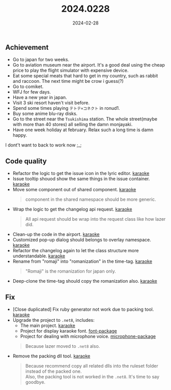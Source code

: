 ﻿---
title: "2024.0228"
date: 2024-02-28
---

## Achievement

- Go to japan for two weeks.
- Go to aviation museum near the airport. It's a good deal using the cheap price to play the flight simulator with expensive device.
- Eat some special meats that hard to get in my country, such as rabbit and raccoon. The next time might be crow i guess(?) 
- Go to comiket.
- WFJ for few days.
- Have a new year in japan.
- Visit 3 ski resort haven't visit before.
- Spend some times playing `テトテ×コネクト` in ronud1.
- Buy some anime blu-ray disks.
- Go to the street near the `Tsukishima` station. The whole street(maybe with more than 40 stores) all selling the damn monjayaki.
- Have one week holiday at february. Relax such a long time is damn happy.

I dont't want to back to work now ;\_;

## Code quality

- Refactor the logic to get the issue icon in the lyric editor. [karaoke](#2154@andy840119)
- Issue tooltip shouod show the same things in the issue container. [karaoke](#2155@andy840119)
- Move some component out of shared component. [karaoke](#2156@andy840119)
  > component in the shared namespace should be more generic.
- Wrap the logic to get the changelog api request. [karaoke](#2157#2158@andy840119)
  > All api request should be wrap into the request class like how lazer did. 
- Clean-up the code in the airport. [karaoke](#2159@andy840119)
- Customized pop-up dialog should belongs to overlay namespace. [karaoke](#2163@andy840119)
- Refactor the changelog again to let the class structure more understandable. [karaoke](#2164@andy840119)
- Rename from "romaji" into "romanization" in the time-tag. [karaoke](#2165@andy840119)
  > "Romaji" is the romanization for japan only.
- Deep-clone the time-tag should copy the romanization also. [karaoke](#2166@andy840119)

## Fix

- [Close duplicated] Fix ruby generator not work due to packing tool. [karaoke](#1319@andy840119)
- Upgrade the project to `.net8`, includes:
  - The main project. [karaoke](#2171@andy840119)
  - Project for display karaoke font. [font-package](#440@andy840119)
  - Project for dealing with microphone voice. [microphone-package](#351@andy840119)
  > Because lazer moved to `.net8` also.
- Remove the packing dll tool. [karaoke](#2172@andy840119)
  > Because recommend copy all related dlls into the ruleset folder instead of the packed one.   
  > Also, the packing tool is not worked in the `.net8`. It's time to say goodbye.